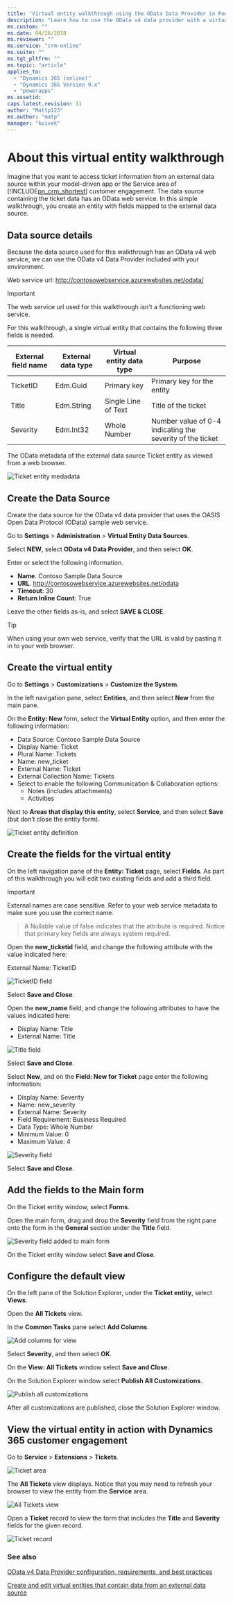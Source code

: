 ```yaml
---
title: "Virtual entity walkthrough using the OData Data Provider in PowerApps | MicrosoftDocs"
description: "Learn how to use the OData v4 data provider with a virtual entity"
ms.custom: ""
ms.date: 04/26/2018
ms.reviewer: ""
ms.service: "crm-online"
ms.suite: ""
ms.tgt_pltfrm: ""
ms.topic: "article"
applies_to: 
  - "Dynamics 365 (online)"
  - "Dynamics 365 Version 9.x"
  - "powerapps"
ms.assetid: 
caps.latest.revision: 11
author: "Mattp123"
ms.author: "matp"
manager: "kvivek"
---
```


# About this virtual entity walkthrough

Imagine that you want to access ticket information from an external data source within your model-driven app or the Service area of [!INCLUDE[pn_crm_shortest](../includes/pn-crm-shortest.md)] customer engagement. The data source containing the ticket data has an OData web service. In this simple walkthrough, you create an entity with fields mapped to the external data source.

## Data source details

Because the data source used for this walkthrough has an OData v4 web service, we can use the OData v4 Data Provider included with your environment.

Web service url: http://contosowebservice.azurewebsites.net/odata/ 

> [!IMPORTANT]
> The web service url used for this walkthrough isn't a functioning web service.

For this walkthrough, a single virtual entity that contains the following three fields is needed.

|External field name |External data type |Virtual entity data type |Purpose |
|---------|---------|---------|---------|
|TicketID |Edm.Guid |Primary key |Primary key for the entity |
|Title  |Edm.String |Single Line of Text |Title of the ticket |
|Severity |Edm.Int32 | Whole Number |Number value of 0-4 indicating the severity of the ticket |

The OData metadata of the external data source Ticket entity as viewed from a web browser.

![Ticket entity medadata](media/ticket-entity-metadata.png)

## Create the Data Source

Create the data source for the OData v4 data provider that uses the OASIS Open Data Protocol (OData) sample web service.

Go to **Settings** > **Administration** > **Virtual Entity Data Sources**.

Select **NEW**, select **OData v4 Data Provider**, and then select **OK**.

Enter or select the following information.

- **Name**. Contoso Sample Data Source
- **URL**. http://contosowebservice.azurewebsites.net/odata 
- **Timeout**: 30
- **Return Inline Count**: True

Leave the other fields as-is, and select **SAVE & CLOSE**.

> [!TIP]
> When using your own web service, verify that the URL is valid by pasting it in to your web browser. 

## Create the virtual entity

Go to **Settings** > **Customizations** > **Customize the System**.

In the left navigation pane, select **Entities**, and then select **New** from the main pane.

On the **Entity: New** form, select the **Virtual Entity** option, and then enter the following information: 

- Data Source: Contoso Sample Data Source
- Display Name: Ticket
- Plural Name: Tickets
- Name: new_ticket
- External Name: Ticket
- External Collection Name: Tickets
- Select to enable the following Communication & Collaboration options: 
   - Notes (includes attachments)
   - Activities

Next to **Areas that display this entity**, select **Service**, and then select **Save** (but don’t close the entity form).

![Ticket entity definition](media/ticket-entity.png)

## Create the fields for the virtual entity

On the left navigation pane of the **Entity: Ticket** page, select **Fields**. As part of this walkthrough you will edit two existing fields and add a third field.

> [!IMPORTANT]
> External names are case sensitive. Refer to your web service metadata to make sure you use the correct name.

> A Nullable value of false indicates that the attribute is required. Notice that primary key fields are always system required.

Open the **new_ticketid** field, and change the following attribute with the value indicated here:

External Name: TicketID

![TicketID field](media/ticketid-field.png)

Select **Save and Close**.

Open the **new_name** field, and change the following attributes to have the values indicated here:

- Display Name: Title
- External Name: Title

![Title field](media/title-field.png)

Select **Save and Close**.

Select **New**, and on the **Field: New for Ticket** page enter the following information:

- Display Name: Severity
- Name: new_severity
- External Name: Severity
- Field Requirement: Business Required
- Data Type: Whole Number
- Minimum Value: 0
- Maximum Value: 4

![Severity field](media/severity-field.png)

Select **Save and Close**.

## Add the fields to the Main form

On the Ticket entity window, select **Forms**.

Open the main form, drag and drop the **Severity** field from the right pane onto the form in the **General** section under the **Title** field. 

![Severity field added to main form](media/drop-severity-field.png)

On the Ticket entity window select **Save and Close**.

## Configure the default view

On the left pane of the Solution Explorer, under the **Ticket entity**, select **Views**.

Open the **All Tickets** view.

In the **Common Tasks** pane select **Add Columns**.

![Add columns for view](media/addcolumns.png)

Select **Severity**, and then select **OK**.

On the **View: All Tickets** window select **Save and Close**.

On the Solution Explorer window select **Publish All Customizations**.

![Publish all customizations](media/publishall.png)

After all customizations are published, close the Solution Explorer window.

## View the virtual entity in action with Dynamics 365 customer engagement

Go to **Service** > **Extensions** > **Tickets**.

![Ticket area](media/ticket-area.png)

The **All Tickets** view displays. Notice that you may need to refresh your browser to view the entity from the **Service** area.

![All Tickets view](media/all-tickets-view.png)

Open a **Ticket** record to view the form that includes the **Title** and **Severity** fields for the given record.

![Ticket record](media/ticket-record.png)

### See also

[OData v4 Data Provider configuration, requirements, and best practices](virtual-entity-odata-provider-requirements.md)

[Create and edit virtual entities that contain data from an external data source](create-edit-virtual-entities.md)
